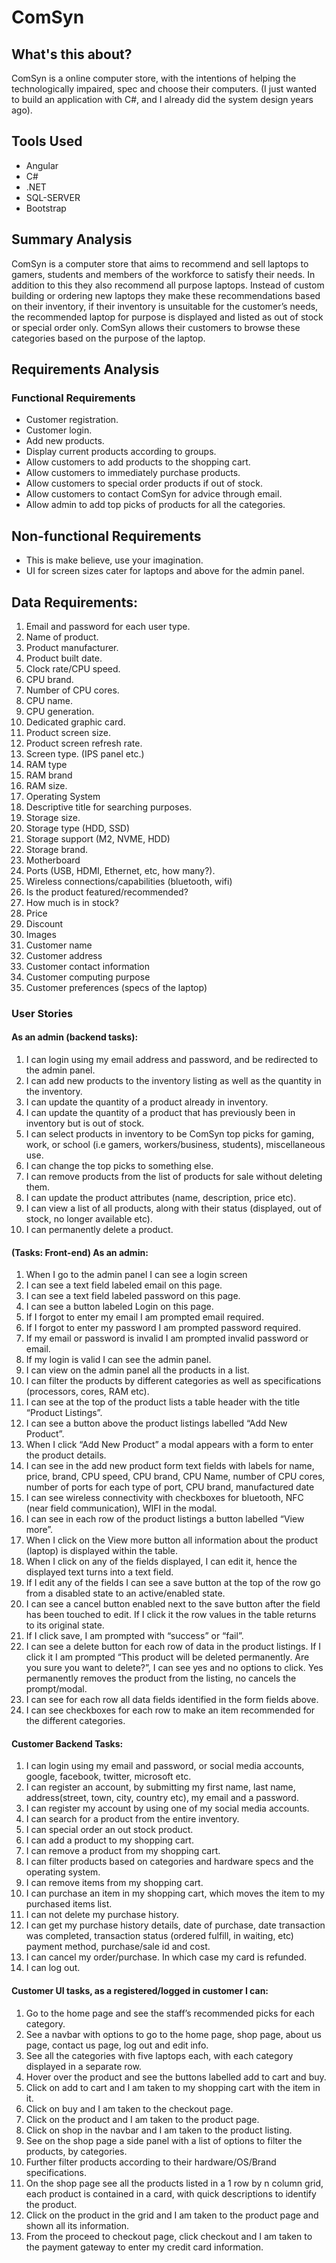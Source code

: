 # ComSyn

## What's this about?
ComSyn is a online computer store, with the intentions of helping the technologically impaired, spec and choose their computers.
(I just wanted to build an application with C#, and I already did the system design years ago).

## Tools Used
* Angular
* C#
* .NET
* SQL-SERVER
* Bootstrap

## Summary Analysis

ComSyn is a computer store that aims to recommend and sell laptops to gamers, students and members of the workforce to satisfy their needs. In addition to this they also recommend all purpose laptops. Instead of custom building or ordering new laptops they make these recommendations based on their inventory, if their inventory is unsuitable for the customer’s needs, the recommended laptop for purpose is displayed and listed as out of stock or special order only. ComSyn allows their customers to browse these categories based on the purpose of the laptop.

## Requirements Analysis

### Functional Requirements
* Customer registration.
* Customer login.
* Add new products.
* Display current products according to groups.
* Allow customers to add products to the shopping cart.
* Allow customers to immediately purchase products.
* Allow customers to special order products if out of stock.
* Allow customers to contact ComSyn for advice through email.
* Allow admin to add top picks of products for all the categories.
## Non-functional Requirements
* This is make believe, use your imagination.
* UI for screen sizes cater for laptops and above for the admin panel.

## Data Requirements:
1. Email and password for each user type.
2. Name of product.
3. Product manufacturer.
4. Product built date.
5. Clock rate/CPU speed.
6. CPU brand.
7. Number of CPU cores.
8. CPU name.
9. CPU generation.
10. Dedicated graphic card.
11. Product screen size.
12. Product screen refresh rate.
13. Screen type. (IPS panel etc.)
14. RAM type
16. RAM brand
17. RAM size.
18. Operating System
19. Descriptive title for searching purposes.
20. Storage size.
21. Storage type (HDD, SSD)
22. Storage support (M2, NVME, HDD)
23. Storage brand.
24. Motherboard
25. Ports (USB, HDMI, Ethernet, etc, how many?).
26. Wireless connections/capabilities (bluetooth, wifi)
27. Is the product featured/recommended?
28. How much is in stock?
29. Price 
30. Discount
31. Images
32. Customer name
33. Customer address
34. Customer contact information
35. Customer computing purpose
36. Customer preferences (specs of the laptop)


### User Stories
 #### As an admin (backend tasks):
   1. I can login using my email address and password, and be redirected to the admin panel.
   2. I can add new products to the inventory listing as well as the quantity in the inventory.
   3. I can update the quantity of a product already in inventory.
   4. I can update the quantity of a product that has previously been in inventory but is out of stock.
   5. I can select products in inventory to be ComSyn top picks for gaming, work, or school (i.e gamers, workers/business, students), miscellaneous use.
   6. I can change the top picks to something else.
   7. I can remove products from the list of products for sale without deleting them.
   8. I can update the product attributes (name, description, price etc).
   9. I can view a list of all products, along with their status (displayed, out of stock, no longer available etc).
   10. I can permanently delete a product.
 #### (Tasks: Front-end) As an admin:
1. When I go to the admin panel I can see a login screen
2. I can see a text field labeled email on this page.
3. I can see a text field labeled password on this page.
4. I can see a button labeled Login on this page.
5. If I forgot to enter my email I am prompted email required.
6. If I forgot to enter my password I am prompted password required.
7. If my email or password is invalid I am prompted invalid password or email.
8. If my login is valid I can see the admin panel.
9. I can view on the admin panel all the products in a list.
10. I can filter the products by different categories as well as specifications (processors, cores, RAM etc).
11. I can see at the top of the product lists a table header with the title “Product Listings”.
12. I can see a button above the product listings labelled “Add New Product”. 
13. When I click “Add New Product” a modal appears with a form to enter the product details.
14. I can see in the add new product form text fields with labels for name, price, brand, CPU speed, CPU brand, CPU Name, number of CPU cores, number of ports for each type of port, CPU brand, manufactured date
15. I can see wireless connectivity with checkboxes for bluetooth, NFC (near field communication), WIFI in the modal.
16. I can see in each row of the product listings a button labelled “View more”.
17. When I click on the View more button all information about the product (laptop) is displayed within the table.
18. When I click on any of the fields displayed, I can edit it, hence the displayed text turns into a text field.
19. If I edit any of the fields I can see a save button at the top of the row go from a disabled state to an active/enabled state.
20. I can see a cancel button enabled next to the save button after the field has been touched to edit. If I click it the row values in the table returns to its original state.
21. If I click save, I am prompted with “success” or “fail”.
22. I can see a delete button for each row of data in the product listings. If I click it I am prompted “This product will be deleted permanently. Are you sure you want to delete?”, I can see yes and no options to click. Yes permanently removes the product from the listing, no cancels the prompt/modal.
23. I can see for each row all data fields identified in the form fields above.
24. I can see checkboxes for each row to make an item recommended for the different categories.

#### Customer Backend Tasks:
1. I can login using my email and password, or social media accounts, google, facebook, twitter, microsoft etc.
2. I can register an account, by submitting my first name, last name, address(street, town, city, country etc), my email and a password.
3. I can register my account by using one of my social media accounts.
4. I can search for a product from the entire inventory.
5. I can special order an out stock product.
6. I can add a product to my shopping cart.
7. I can remove a product from my shopping cart.
8. I can filter products based on categories and hardware specs and the operating system.
9. I can remove items from my shopping cart.
10. I can purchase an item in my shopping cart, which moves the item to my purchased items list.
11. I can not delete my purchase history.
12. I can get my purchase history details, date of purchase, date transaction was completed, transaction status (ordered fulfill, in waiting, etc) payment method, purchase/sale id and cost.
13. I can cancel my order/purchase. In which case my card is refunded.
14. I can log out.

#### Customer UI tasks, as a registered/logged in customer I can:
1. Go to the home page and see the staff’s recommended picks for each category.
2. See a navbar with options to go to the home page, shop page, about us page, contact us page, log out and edit info.
3. See all the categories with five laptops each, with each category displayed in a separate row.
4. Hover over the product and see the buttons labelled add to cart and buy.
5. Click on add to cart and I am taken to my shopping cart with the item in it.
6. Click on buy and I am taken to the checkout page.
7. Click on the product and I am taken to the product page.
8. Click on shop in the navbar and I am taken to the product listing.
9. See on the shop page a side panel with a list of options to filter the products, by categories.
10. Further filter products according to their hardware/OS/Brand specifications.
11. On the shop page see all the products listed in a 1 row by n column grid, each product is contained in a card, with quick descriptions to identify the product.
12. Click on the product in the grid and I am taken to the product page and shown all its information.
13. From the proceed to checkout page, click checkout and I am taken to the payment gateway to enter my credit card information.



